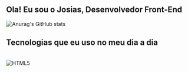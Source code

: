 ## Ola! Eu sou o Josias, Desenvolvedor Front-End

![Anurag's GitHub stats](https://github-readme-stats.vercel.app/api?username=Josias-T&theme=midnight-purple&show_icons=true)

## Tecnologias que eu uso no meu dia a dia 

<div style="display:inline-block"><br/>
<img align="center" alt="HTML5" scr="[[https://img.shields.io/badge/CSS-239120?&style=for-the-badge&logo=css3&logoColor=white](https://img.shields.io/badge/CSS-663399.svg?style=for-the-badge&logo=CSS&logoColor=white)](https://img.shields.io/badge/React-20232A?style=for-the-badge&logo=react&logoColor=61DAFB)"/></div>
